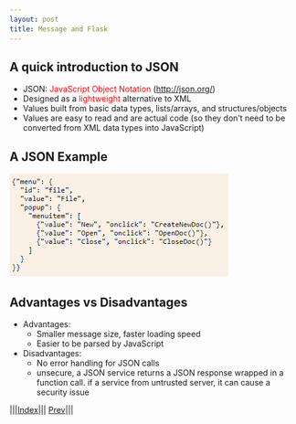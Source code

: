 ```yaml
---
layout: post
title: Message and Flask
---
```


## A quick introduction to JSON

* JSON: <font color=red>JavaScript Object Notation</font> (<http://json.org/>)
* Designed as a <font color=red>lightweight</font> alternative to XML
* Values built from basic data types, lists/arrays, and structures/objects
* Values are easy to read and are actual code (so they don’t need to be converted from XML data types into JavaScript)

## A JSON Example

![](json.png)

## Advantages vs Disadvantages

* Advantages: 
  * Smaller message size, faster loading speed
  * Easier to be parsed by JavaScript
* Disadvantages:
  * No error handling for JSON calls
  * unsecure, a JSON service returns a JSON response wrapped in a function call. if a service from untrusted server, it can cause a security issue

|||[Index](../../)||| [Prev](../part3/)|||















